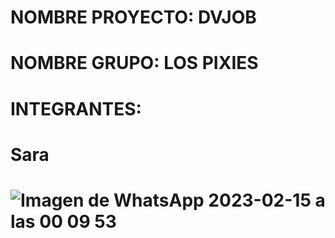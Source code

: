 # NOMBRE PROYECTO: DVJOB
# NOMBRE GRUPO:  LOS PIXIES
# INTEGRANTES:
# Sara 
# ![Imagen de WhatsApp 2023-02-15 a las 00 09 53](https://user-images.githubusercontent.com/62730462/219035788-7b113b3b-14a6-4e39-bd1a-2f66fb44400c.jpg)
